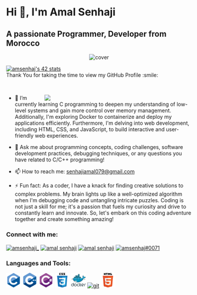 # Hi 👋, I'm Amal Senhaji
## A passionate Programmer, Developer from Morocco

<div align="center">
<img width="1000" height = "300" src="https://i.ytimg.com/vi/_huo7KMp2Ww/maxresdefault.jpg" alt="cover" />
</div>

</p>
 <a href="https://github.com/JaeSeoKim/badge42"><img src="https://badge42.vercel.app/api/v2/clj25xcd5001108mgtc2cyn5f/stats?cursusId=21&coalitionId=74" alt="amsenhaj's 42 stats" /></a>
 <div size='20px'>Thank You for taking the time to view my GitHub Profile :smile: 
</div>

<p></p>
<br>
<p></p>

<img align="right" all="coding" width="400" src="https://media.tenor.com/S59bPkT0pqcAAAAC/programming.gif">

- 🌱 I’m currently learning C programming to deepen my understanding of low-level systems and gain more control over memory management. Additionally, I'm exploring Docker to containerize and deploy my applications efficiently. Furthermore, I'm delving into web development, including HTML, CSS, and JavaScript, to build interactive and user-friendly web experiences.

- 💬 Ask me about programming concepts, coding challenges, software development practices, debugging techniques, or any questions you have related to C/C++ programming!

- 📫 How to reach me: senhajiamal079@gmail.com

- ⚡ Fun fact: As a coder, I have a knack for finding creative solutions to complex problems. My brain lights up like a well-optimized algorithm when I'm debugging code and untangling intricate puzzles. Coding is not just a skill for me; it's a passion that fuels my curiosity and drive to constantly learn and innovate. So, let's embark on this coding adventure together and create something amazing!

<h3 align="left">Connect with me:</h3>
<p align="left">
  <a href="https://twitter.com/amsenhaji_" target="blank"><img align="center" src="https://raw.githubusercontent.com/rahuldkjain/github-profile-readme-generator/master/src/images/icons/Social/twitter.svg" alt="amsenhaji_" height="30" width="40" /></a>
  <a href="https://linkedin.com/in/amal senhaji" target="blank"><img align="center" src="https://raw.githubusercontent.com/rahuldkjain/github-profile-readme-generator/master/src/images/icons/Social/linked-in-alt.svg" alt="amal senhaji" height="30" width="40" /></a>
  <a href="https://instagram.com/amal senhaji" target="blank"><img align="center" src="https://raw.githubusercontent.com/rahuldkjain/github-profile-readme-generator/master/src/images/icons/Social/instagram.svg" alt="amal senhaji" height="30" width="40" /></a>
  <a href="https://discord.gg/amsenhaj#0071" target="blank"><img align="center" src="https://raw.githubusercontent.com/rahuldkjain/github-profile-readme-generator/master/src/images/icons/Social/discord.svg" alt="amsenhaj#0071" height="30" width="40" /></a>
</p>

<h3 align="left">Languages and Tools:</h3>
<p align="left">
  <a href="https://www.cprogramming.com/" target="_blank" rel="noreferrer"><img src="https://raw.githubusercontent.com/devicons/devicon/master/icons/c/c-original.svg" alt="c" width="40" height="40"/></a>
  <a href="https://www.w3schools.com/cpp/" target="_blank" rel="noreferrer"><img src="https://raw.githubusercontent.com/devicons/devicon/master/icons/cplusplus/cplusplus-original.svg" alt="cplusplus" width="40" height="40"/></a>
  <a href="https://www.w3schools.com/cs/" target="_blank" rel="noreferrer"><img src="https://raw.githubusercontent.com/devicons/devicon/master/icons/csharp/csharp-original.svg" alt="csharp" width="40" height="40"/></a>
  <a href="https://www.w3schools.com/css/" target="_blank" rel="noreferrer"><img src="https://raw.githubusercontent.com/devicons/devicon/master/icons/css3/css3-original-wordmark.svg" alt="css3" width="40" height="40"/></a>
  <a href="https://www.docker.com/" target="_blank" rel="noreferrer"><img src="https://raw.githubusercontent.com/devicons/devicon/master/icons/docker/docker-original-wordmark.svg" alt="docker" width="40" height="40"/></a>
  <a href="https://git-scm.com/" target="_blank" rel="noreferrer"><img src="https://www.vectorlogo.zone/logos/git-scm/git-scm-icon.svg" alt="git" width="40" height="40"/></a>
  <a href="https://www.w3.org/html/" target="_blank" rel="noreferrer"><img src="https://raw.githubusercontent.com/devicons/devicon/master/icons/html5/html5-original-wordmark.svg" alt="html5" width="40" height="40"/></a>
  <a href="https://developer.mozilla.org/en-US/docs/Web/JavaScript" target="_blank" rel="noreferrer"><img src="https://raw.githubusercontent.com/devicons/dev

